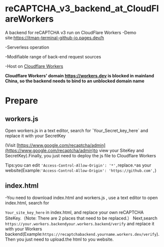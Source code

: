 # reCAPTCHA_v3_backend_at_CloudFlareWorkers



A backend for reCAPTCHA v3 run on CloudFlare Workers
-Demo site:https://itman-terminal-github-io.pages.dev/h

-Serverless operation

-Modifiable range of back-end request sources

-Host on <a href=https://workers.dev>Cloudflare Workers</a>

**Cloudflare Workers' domain https://workers.dev is blocked in mainland China, so the backend needs to bind to an unblocked domain name**

<h1>Prepare</h1>

<h2>workers.js</h2>
Open workers.js in a text editor, search for
`Your_Secret_key_here` and replace it with your SecretKey

(Visit [https://www.google.com/recaptcha/admin](https://www.google.com/recaptcha/admin)to view your SiteKey and SecretKey).Finally, you just need to deploy the js file to Cloudflare Workers

Tips:you can edit `'Access-Control-Allow-Origin': '*',`replace.`*`as your website(Example:`'Access-Control-Allow-Origin': 'https://github.com',`)

<h2>index.html</h2>
-You need to download index.html and workers.js , use a text editor to open index.html, search for

`Your_site_key_here`
in index.html, and replace your own reCAPTCHA SiteKey.（Note: There are 2 places that need to be replaced.）
Next,search
`https://your.workers.backendyour.workers.backend/verify` and replace it with your Workers backend(Example:`https://recaptchabackend.yourname.workers.dev/verify`).Then you just need to upload.the html to you website.
